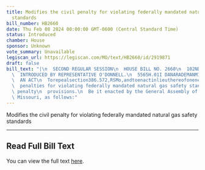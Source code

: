 ```yaml
---
title: Modifies the civil penalty for violating federally mandated natural gas safety
  standards
bill_number: HB2660
date: Thu Feb 08 2024 00:00:00 GMT-0600 (Central Standard Time)
status: Introduced
chamber: House
sponsor: Unknown
vote_summary: Unavailable
legiscan_url: https://legiscan.com/MO/text/HB2660/id/2919871
draft: false
bill_text: "|\n  SECOND REGULAR SESSION\n  HOUSE BILL NO. 2660\n  102ND GENERAL ASSEMBLY\n\
  \  INTRODUCED BY REPRESENTATIVE O'DONNELL.\n  5565H.01I DANARADEMANMILLER,ChiefClerk\n\
  \  AN ACT\n  Torepealsection386.572,RSMo,andtoenactinlieuthereofonenewsectionrelatingtocivil\n\
  \  penalties for violating federally mandated natural gas safety standards, with\
  \ penalty\n  provisions.\n  Be it enacted by the General Assembly of the state of\
  \ Missouri, as follows:"
---
```

Modifies the civil penalty for violating federally mandated natural gas safety standards

---

## Read Full Bill Text

You can view the full text [here](https://legiscan.com/MO/text/HB2660/id/2919871).
